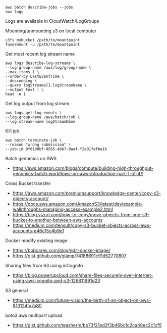     aws batch describe-jobs --jobs
    aws logs

Logs are available in CloudWatch/LogGroups

Mounting/unmounting s3 on local computer

    s3fs mybucket /path/to/mountpoint
    fusermount -u /path/to/mountpoint

Get most recent log stream name

    aws logs describe-log-streams \
    --log-group-name /aws/log/group/name \
    --max-items 1 \
    --order-by LastEventTime \
    --descending \
    --query logStreams[].logStreamName \
    --output text | \
    head -n 1

Get log output from log stream

    aws logs get-log-events \
    --log-group-name /aws/batch/job \
    --log-stream-name logStreamName
    
Kill job 

    aws batch terminate-job \
    --reason "wrong submission" \
    --job-id 0f0100bf-9565-4b67-0aaf-f2a01fefbe16
 
Batch genomics on AWS

   * https://aws.amazon.com/blogs/compute/building-high-throughput-genomics-batch-workflows-on-aws-introduction-part-1-of-4/)

Cross Bucket transfer

   * <https://aws.amazon.com/premiumsupport/knowledge-center/copy-s3-objects-account/>
   * <https://docs.aws.amazon.com/AmazonS3/latest/dev/example-walkthroughs-managing-access-example2.html>
   * <https://blog.vizuri.com/how-to-copy/move-objects-from-one-s3-bucket-to-another-between-aws-accounts>
   * <https://medium.com/tensult/copy-s3-bucket-objects-across-aws-accounts-e46c15c4b9e1>

Docker modify existing image

   * https://bobcares.com/blog/edit-docker-image/
   * <https://gist.github.com/glamp/74188691c91d52770807>

Sharing files from S3 using inCognito

   * https://blog.powerupcloud.com/share-files-securely-over-internet-using-aws-cognito-and-s3-126811991d23

S3 general

   * https://medium.com/future-vision/the-birth-of-an-object-on-aws-813124fa7a80

boto3 aws multipart upload

   * https://gist.github.com/teasherm/bb73f21ed2f3b46bc1c2ca48ec2c1cf5
